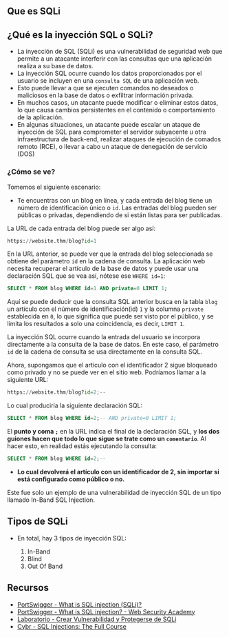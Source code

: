 ## Que es SQLi


## ¿Qué es la inyección SQL o SQLi?

- La inyección de SQL (SQLi) es una vulnerabilidad de seguridad web que permite a un atacante interferir con las consultas que una aplicación realiza a su base de datos.
- La inyección SQL ocurre cuando los datos proporcionados por el usuario se incluyen en una `consulta SQL` de una aplicación web.
- Esto puede llevar a que se ejecuten comandos no deseados o maliciosos en la base de datos o exfiltrar información privada.
- En muchos casos, un atacante puede modificar o eliminar estos datos, lo que causa cambios persistentes en el contenido o comportamiento de la aplicación.
- En algunas situaciones, un atacante puede escalar un ataque de inyección de SQL para comprometer el servidor subyacente u otra infraestructura de back-end, realizar ataques de ejecución de comados remoto (RCE), o llevar a cabo un ataque de denegación de servicio (DOS)

### ¿Cómo se ve?

Tomemos el siguiente escenario: 

- Te encuentras con un blog en línea, y cada entrada del blog tiene un número de identificación único o `id`. Las entradas del blog pueden ser públicas o privadas, dependiendo de si están listas para ser publicadas. 

La URL de cada entrada del blog puede ser algo así:

````py
https://website.thm/blog?id=1
````

En la URL anterior, se puede ver que la entrada del blog seleccionada se obtiene del parámetro `id` en la cadena de consulta. La aplicación web necesita recuperar el artículo de la base de datos y puede usar una declaración SQL que se vea así, nótese ese `WHERE id=1`:

````sql
SELECT * FROM blog WHERE id=1 AND private=0 LIMIT 1;
````

Aquí se puede deducir que la consulta SQL anterior busca en la tabla `blog` un artículo con el número de identificación(id) `1` y la columna `private` establecida en `0`, lo que significa que puede ser visto por el público, y se limita los resultados a solo una coincidencia, es decir, `LIMIT 1`.

La inyección SQL ocurre cuando la entrada del usuario se incorpora directamente a la consulta de la base de datos. En este caso, el parámetro `id` de la cadena de consulta se usa directamente en la consulta SQL.

Ahora, supongamos que el artículo con el identificador 2 sigue bloqueado como privado y no se puede ver en el sitio web. Podríamos llamar a la siguiente URL:

````py
https://website.thm/blog?id=2;--
````

Lo cual produciría la siguiente declaración SQL:

````sql
SELECT * FROM blog WHERE id=2;-- AND private=0 LIMIT 1;
````

El **punto y coma `;`** en la URL indica el final de la declaración SQL, y **los dos guiones hacen que todo lo que sigue se trate como un `comentario`**. Al hacer esto, en realidad estás ejecutando la consulta:

````sql
SELECT * FROM blog WHERE id=2;-- 
````

- **Lo cual devolverá el artículo con un identificador de 2, sin importar si está configurado como público o no.**

Este fue solo un ejemplo de una vulnerabilidad de inyección SQL de un tipo llamado In-Band SQL Injection. 

## Tipos de SQLi

- En total, hay 3 tipos de inyección SQL:

    1. In-Band
    2. Blind
    3. Out Of Band

 ## Recursos

 - [PortSwigger - What is SQL injection (SQLi)?](https://portswigger.net/web-security/sql-injection#what-is-sql-injection-sqli)
 - [PortSwigger - What is SQL injection? - Web Security Academy](https://www.youtube.com/watch?v=wX6tszfgYp4)
 - [Laboratorio - Crear Vulnerabilidad y Protegerse de SQLi](https://www.youtube.com/watch?v=NWciLHrNaMc)
 - [Cybr - SQL Injections: The Full Course](https://www.youtube.com/watch?v=fiq59DuhY68)
